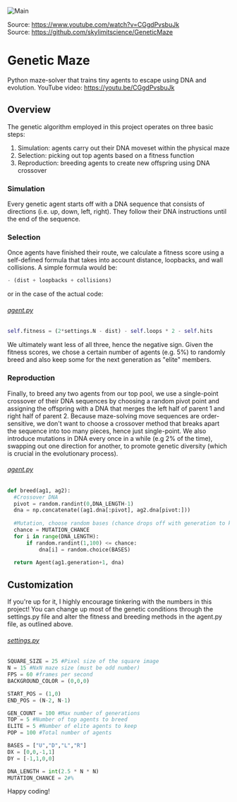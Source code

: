 ![Main](1.gif)

Source: https://www.youtube.com/watch?v=CGgdPvsbuJk  
Source: https://github.com/skylimitscience/GeneticMaze
# Genetic Maze
Python maze-solver that trains tiny agents to escape using DNA and evolution.
YouTube video: https://youtu.be/CGgdPvsbuJk

## Overview
The genetic algorithm employed in this project operates on three basic steps:
1. Simulation: agents carry out their DNA moveset within the physical maze
2. Selection: picking out top agents based on a fitness function
3. Reproduction: breeding agents to create new offspring using DNA crossover

### Simulation
Every genetic agent starts off with a DNA sequence that consists of directions (i.e. up, down, left, right). They follow their DNA instructions until the end of the sequence.

### Selection
Once agents have finished their route, we calculate a fitness score using a self-defined formula that takes into account distance, loopbacks, and wall collisions. A simple formula would be:
```python
- (dist + loopbacks + collisions)
```
or in the case of the actual code:
###### [agent.py](https://github.com/skylimitscience/GeneticMaze/blob/main/agent.py)
```python
self.fitness = (2*settings.N - dist) - self.loops * 2 - self.hits
```
We ultimately want less of all three, hence the negative sign. Given the fitness scores, we chose a certain number of agents (e.g. 5%) to randomly breed and also keep some for the next generation as "elite" members.

### Reproduction
Finally, to breed any two agents from our top pool, we use a single-point crossover of their DNA sequences by choosing a random pivot point and assigning the offspring with a DNA that merges the left half of parent 1 and right half of parent 2. Because maze-solving move sequences are order-sensitive, we don't want to choose a crossover method that breaks apart the sequence into too many pieces, hence just single-point. We also introduce mutations in DNA every once in a while (e.g 2% of the time), swapping out one direction for another, to promote genetic diversity (which is crucial in the evolutionary process).

###### [agent.py](https://github.com/skylimitscience/GeneticMaze/blob/main/agent.py)
```python
def breed(ag1, ag2):
  #Crossover DNA
  pivot = random.randint(0,DNA_LENGTH-1)
  dna = np.concatenate((ag1.dna[:pivot], ag2.dna[pivot:]))
  
  #Mutation, choose random bases (chance drops off with generation to keep genes more refined)
  chance = MUTATION_CHANCE
  for i in range(DNA_LENGTH):
      if random.randint(1,100) <= chance:
          dna[i] = random.choice(BASES) 
  
  return Agent(ag1.generation+1, dna)
```
## Customization
If you're up for it, I highly encourage tinkering with the numbers in this project! You can change up most of the genetic conditions through the settings.py file and alter the fitness and breeding methods in the agent.py file, as outlined above.

###### [settings.py](https://github.com/skylimitscience/GeneticMaze/blob/main/settings.py)
```python
SQUARE_SIZE = 25 #Pixel size of the square image
N = 15 #NxN maze size (must be odd number)
FPS = 60 #frames per second
BACKGROUND_COLOR = (0,0,0)

START_POS = (1,0)
END_POS = (N-2, N-1)

GEN_COUNT = 100 #Max number of generations
TOP = 5 #Number of top agents to breed
ELITE = 5 #Number of elite agents to keep
POP = 100 #Total number of agents

BASES = ["U","D","L","R"]
DX = [0,0,-1,1]
DY = [-1,1,0,0]

DNA_LENGTH = int(2.5 * N * N)
MUTATION_CHANCE = 2#%
```
Happy coding!
